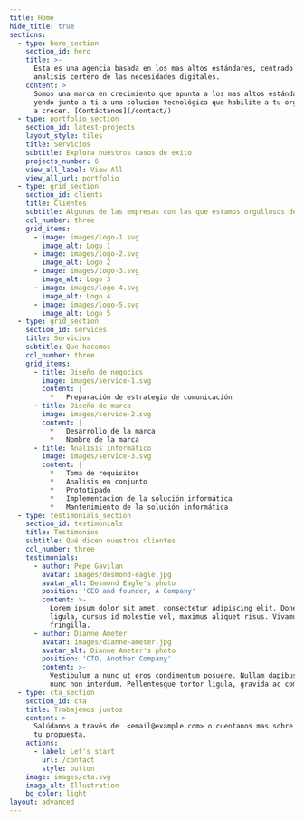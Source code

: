 ```yaml
---
title: Home
hide_title: true
sections:
  - type: hero_section
    section_id: hero
    title: >-
      Esta es una agencia basada en los mas altos estándares, centrado en el
      analisis certero de las necesidades digitales.
    content: >
      Somos una marca en crecimiento que apunta a los mas altos estándares,
      yendo junto a ti a una solucion tecnológica que habilite a tu organizacion
      a crecer. [Contáctanos](/contact/)
  - type: portfolio_section
    section_id: latest-projects
    layout_style: tiles
    title: Servicios
    subtitle: Explora nuestros casos de exito
    projects_number: 6
    view_all_label: View All
    view_all_url: portfolio
  - type: grid_section
    section_id: clients
    title: Clientes
    subtitle: Algunas de las empresas con las que estamos orgullosos de trabajar
    col_number: three
    grid_items:
      - image: images/logo-1.svg
        image_alt: Logo 1
      - image: images/logo-2.svg
        image_alt: Logo 2
      - image: images/logo-3.svg
        image_alt: Logo 3
      - image: images/logo-4.svg
        image_alt: Logo 4
      - image: images/logo-5.svg
        image_alt: Logo 5
  - type: grid_section
    section_id: services
    title: Servicios
    subtitle: Que hacemos
    col_number: three
    grid_items:
      - title: Diseño de negocios
        image: images/service-1.svg
        content: |
          *   Preparación de estrategia de comunicación
      - title: Diseño de marca
        image: images/service-2.svg
        content: |
          *   Desarrollo de la marca
          *   Nombre de la marca
      - title: Analisis informático
        image: images/service-3.svg
        content: |
          *   Toma de requisitos
          *   Analisis en conjunto
          *   Prototipado
          *   Implementacion de la solución informática
          *   Mantenimiento de la solución informática
  - type: testimonials_section
    section_id: testimonials
    title: Testimonios
    subtitle: Qué dicen nuestros clientes
    col_number: three
    testimonials:
      - author: Pepe Gavilan
        avatar: images/desmond-eagle.jpg
        avatar_alt: Desmond Eagle's photo
        position: 'CEO and founder, A Company'
        content: >-
          Lorem ipsum dolor sit amet, consectetur adipiscing elit. Donec nisl
          ligula, cursus id molestie vel, maximus aliquet risus. Vivamus in nibh
          fringilla.
      - author: Dianne Ameter
        avatar: images/dianne-ameter.jpg
        avatar_alt: Dianne Ameter's photo
        position: 'CTO, Another Company'
        content: >-
          Vestibulum a nunc ut eros condimentum posuere. Nullam dapibus quis
          nunc non interdum. Pellentesque tortor ligula, gravida ac commodo eu.
  - type: cta_section
    section_id: cta
    title: Trabajémos juntos
    content: >
      Salúdanos a través de  <email@example.com> o cuentanos mas sobre mas sobre
      tu propuesta.
    actions:
      - label: Let's start
        url: /contact
        style: button
    image: images/cta.svg
    image_alt: Illustration
    bg_color: light
layout: advanced
---
```

